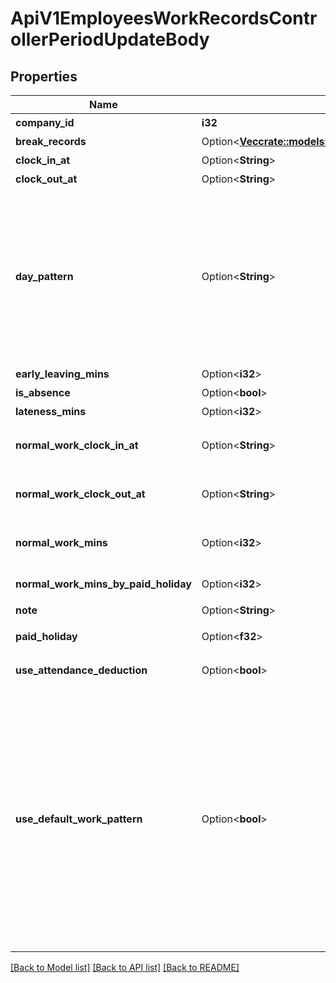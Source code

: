 # ApiV1EmployeesWorkRecordsControllerPeriodUpdateBody

## Properties

Name | Type | Description | Notes
------------ | ------------- | ------------- | -------------
**company_id** | **i32** | 事業所ID（必須） | 
**break_records** | Option<[**Vec<crate::models::ApiV1EmployeesWorkRecordTimeRangeSerializer>**](ApiV1EmployeesWorkRecordTimeRangeSerializer.md)> | 休憩時間のリスト | [optional]
**clock_in_at** | Option<**String**> | 出勤時刻 | [optional]
**clock_out_at** | Option<**String**> | 退勤時刻 | [optional]
**day_pattern** | Option<**String**> | 勤務パターン（所定労働日: normal_day, 所定休日: prescribed_holiday, 法定休日: legal_holiday）  prescribed_holiday、legal_holidayを指定すると、以下のパラメータについて、指定した値が反映されず無視されます - early_leaving_mins - lateness_mins - paid_holiday | [optional]
**early_leaving_mins** | Option<**i32**> | 早退分の時間（分単位） | [optional]
**is_absence** | Option<**bool**> | 欠勤かどうか | [optional]
**lateness_mins** | Option<**i32**> | 遅刻分の時間（分単位） | [optional]
**normal_work_clock_in_at** | Option<**String**> | 所定労働開始時刻。指定しない場合はデフォルト設定が使用されます。 | [optional]
**normal_work_clock_out_at** | Option<**String**> | 所定労働終了時刻。指定しない場合はデフォルト設定が使用されます。 | [optional]
**normal_work_mins** | Option<**i32**> | 所定労働時間。指定しない場合はデフォルト設定が使用されます。 | [optional]
**normal_work_mins_by_paid_holiday** | Option<**i32**> | 有給によって計上される所定労働時間（分） | [optional]
**note** | Option<**String**> | 勤怠メモ | [optional]
**paid_holiday** | Option<**f32**> | この日の有休取得数。0.5日単位で指定します。 | [optional]
**use_attendance_deduction** | Option<**bool**> | 欠勤・遅刻・早退を控除対象時間に算入するかどうか | [optional]
**use_default_work_pattern** | Option<**bool**> | デフォルトの勤務設定を使うかどうか。  trueを指定した場合、以下のパラメータについて、指定した値に関係なく、従業員に設定した勤務賃金設定の休日の設定を参照して値が決まります - day_pattern  trueを指定した場合、以下のパラメータについて、指定した値に関係なく、従業員に設定した勤務賃金設定の出退勤時刻と労働時間の設定を参照して値が決まります。 - normal_work_clock_in_at - normal_work_clock_out_at - normal_work_mins | [optional]

[[Back to Model list]](../README.md#documentation-for-models) [[Back to API list]](../README.md#documentation-for-api-endpoints) [[Back to README]](../README.md)


